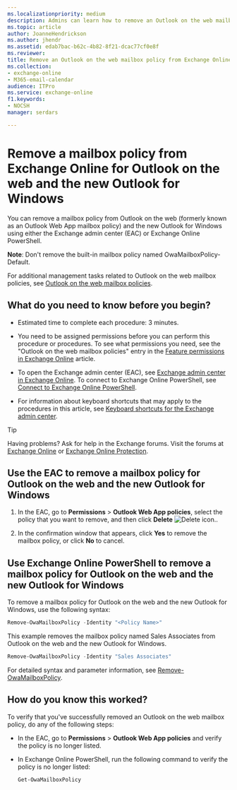 ```yaml
---
ms.localizationpriority: medium
description: Admins can learn how to remove an Outlook on the web mailbox policy from an Exchange Online organization by using either the EAC or Exchange Online PowerShell.
ms.topic: article
author: JoanneHendrickson
ms.author: jhendr
ms.assetid: edab7bac-b62c-4b82-8f21-dcac77cf0e8f
ms.reviewer: 
title: Remove an Outlook on the web mailbox policy from Exchange Online
ms.collection: 
- exchange-online
- M365-email-calendar
audience: ITPro
ms.service: exchange-online
f1.keywords:
- NOCSH
manager: serdars

---
```


# Remove a mailbox policy from Exchange Online for Outlook on the web and the new Outlook for Windows

You can remove a mailbox policy from Outlook on the web (formerly known as an Outlook Web App mailbox policy) and the new Outlook for Windows using either the Exchange admin center (EAC) or Exchange Online PowerShell.

**Note**: Don't remove the built-in mailbox policy named OwaMailboxPolicy-Default.

For additional management tasks related to Outlook on the web mailbox policies, see [Outlook on the web mailbox policies](outlook-web-app-mailbox-policies.md).

## What do you need to know before you begin?

- Estimated time to complete each procedure: 3 minutes.

- You need to be assigned permissions before you can perform this procedure or procedures. To see what permissions you need, see the "Outlook on the web mailbox policies" entry in the [Feature permissions in Exchange Online](../../permissions-exo/feature-permissions.md) article.

- To open the Exchange admin center (EAC), see [Exchange admin center in Exchange Online](../../exchange-admin-center.md). To connect to Exchange Online PowerShell, see [Connect to Exchange Online PowerShell](/powershell/exchange/connect-to-exchange-online-powershell).

- For information about keyboard shortcuts that may apply to the procedures in this article, see [Keyboard shortcuts for the Exchange admin center](../../accessibility/keyboard-shortcuts-in-admin-center.md).

> [!TIP]
> Having problems? Ask for help in the Exchange forums. Visit the forums at [Exchange Online](/answers/topics/office-exchange-server-itpro.html) or [Exchange Online Protection](https://social.technet.microsoft.com/forums/forefront/home?forum=FOPE).

## Use the EAC to remove a mailbox policy for Outlook on the web and the new Outlook for Windows

1. In the EAC, go to **Permissions** \> **Outlook Web App policies**, select the policy that you want to remove, and then click **Delete** ![Delete icon.](../../media/ITPro_EAC_DeleteIcon.png).

2. In the confirmation window that appears, click **Yes** to remove the mailbox policy, or click **No** to cancel.

## Use Exchange Online PowerShell to remove a mailbox policy for Outlook on the web and the new Outlook for Windows

To remove a mailbox policy for Outlook on the web and the new Outlook for Windows, use the following syntax:

```PowerShell
Remove-OwaMailboxPolicy -Identity "<Policy Name>"
```

This example removes the mailbox policy named Sales Associates from Outlook on the web and the new Outlook for Windows.

```PowerShell
Remove-OwaMailboxPolicy -Identity "Sales Associates"
```

For detailed syntax and parameter information, see [Remove-OwaMailboxPolicy](/powershell/module/exchange/remove-owamailboxpolicy).

## How do you know this worked?

To verify that you've successfully removed an Outlook on the web mailbox policy, do any of the following steps:

- In the EAC, go to **Permissions** \> **Outlook Web App policies** and verify the policy is no longer listed.

- In Exchange Online PowerShell, run the following command to verify the policy is no longer listed:

    ```PowerShell
    Get-OwaMailboxPolicy
    ```
